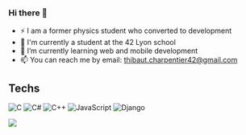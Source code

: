 ### Hi there 👋

- ⚡ I am a former physics student who converted to development
- 🔭 I'm currently a student at the 42 Lyon school
- 🌱 I’m currently learning web and mobile development
- 📫 You can reach me by email: <thibaut.charpentier42@gmail.com>

## Techs

![C](https://img.shields.io/badge/c-%2300599C.svg?style=flat&logo=c&logoColor=white) ![C#](https://img.shields.io/badge/c%23-%23239120.svg?style=flat&logo=csharp&logoColor=white) ![C++](https://img.shields.io/badge/c++-%2300599C.svg?style=flat&logo=c%2B%2B&logoColor=white) ![JavaScript](https://img.shields.io/badge/javascript-%23323330.svg?style=flat&logo=javascript&logoColor=%23F7DF1E) ![Django](https://img.shields.io/badge/django-%23092E20.svg?style=flat&logo=django&logoColor=white)

![](https://github-readme-stats.vercel.app/api/top-langs/?username=ThibautCharpentier&theme=dark&hide_border=true&include_all_commits=false&count_private=false&layout=compact)
